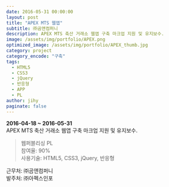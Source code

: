 ```yaml
---
date: 2016-05-31 00:00:00
layout: post
title: "APEX MTS 웹앱"
subtitle: ㈜곰앤컴퍼니
description: APEX MTS 축산 거래소 웹앱 구축 마크업 지원 및 유지보수.
image: /assets/img/portfolio/APEX.png
optimized_image: /assets/img/portfolio/APEX_thumb.jpg
category: project
category_encode: "구축"
tags:
  - HTML5
  - CSS3
  - jQuery
  - 반응형
  - APP
  - PL
author: jihy
paginate: false
---
```


**2016-04-18 ~ 2016-05-31** <br>
APEX MTS 축산 거래소 웹앱 구축 마크업 지원 및 유지보수.

> 웹퍼블리싱 PL <br>
참여율: 90% <br>
사용기술: HTML5, CSS3, jQuery, 반응형

근무처: ㈜곰앤컴퍼니<br>
발주처: ㈜아펙스인포